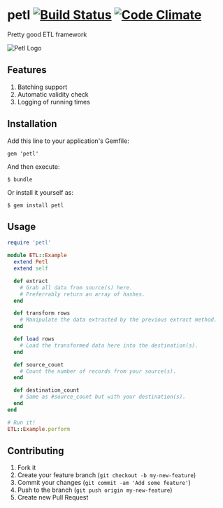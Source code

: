 # petl [![Build Status](https://travis-ci.org/ZestFinance/petl.png?branch=master)](https://travis-ci.org/ZestFinance/petl) [![Code Climate](https://codeclimate.com/github/ZestFinance/petl.png)](https://codeclimate.com/github/ZestFinance/petl)

Pretty good ETL framework

![Petl Logo](https://raw.github.com/fsproru/petl/master/logo.png)

## Features
1. Batching support
2. Automatic validity check
3. Logging of running times

## Installation

Add this line to your application's Gemfile:

    gem 'petl'

And then execute:

    $ bundle

Or install it yourself as:

    $ gem install petl

## Usage

```ruby
require 'petl'

module ETL::Example
  extend Petl
  extend self

  def extract
    # Grab all data from source(s) here.
    # Preferrably return an array of hashes.
  end

  def transform rows
    # Manipulate the data extracted by the previous extract method.
  end

  def load rows
    # Load the transformed data here into the destination(s).
  end

  def source_count
    # Count the number of records from your source(s).
  end

  def destination_count
    # Same as #source_count but with your destination(s).
  end
end

# Run it!
ETL::Example.perform
```

## Contributing

1. Fork it
2. Create your feature branch (`git checkout -b my-new-feature`)
3. Commit your changes (`git commit -am 'Add some feature'`)
4. Push to the branch (`git push origin my-new-feature`)
5. Create new Pull Request
